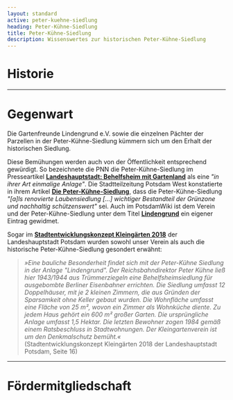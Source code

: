```yaml
---
layout: standard
active: peter-kuehne-siedlung
heading: Peter-Kühne-Siedlung
title: Peter-Kühne-Siedlung
description: Wissenswertes zur historischen Peter-Kühne-Siedlung
---
```


# Historie



<hr class="post-separator">

# Gegenwart

Die Gartenfreunde Lindengrund e.V. sowie die einzelnen Pächter der Parzellen in der Peter-Kühne-Siedlung kümmern sich um den Erhalt der historischen Siedlung.

Diese Bemühungen werden auch von der Öffentlichkeit entsprechend gewürdigt. So bezeichnete die PNN die Peter-Kühne-Siedlung im Presseartikel [**Landeshauptstadt: Behelfsheim mit Gartenland**](https://www.tagesspiegel.de/potsdam/landeshauptstadt/behelfsheim-mit-gartenland-7729138.html) als eine *"in ihrer Art einmalige Anlage"*. Die Stadtteilzeitung Potsdam West konstatierte in ihrem Artikel [**Die Peter-Kühne-Siedlung**](https://www.potsdam-west.de/peter-kuehne-siedlung/), dass die Peter-Kühne-Siedlung *"[a]ls renovierte Laubensiedlung [...] wichtiger Bestandteil der Grünzone und nachhaltig schützenswert"* sei. Auch im PotsdamWiki ist dem Verein und der Peter-Kühne-Siedlung unter dem Titel [**Lindengrund**](https://www.potsdam-wiki.de/Lindengrund) ein eigener Eintrag gewidmet.

Sogar im [**Stadtentwicklungskonzept Kleingärten 2018**](https://www.potsdam.de/system/files/documents/stek_kleingaerten_beschluss_mit_anlage.pdf) der Landeshauptstadt Potsdam wurden sowohl unser Verein als auch die historische Peter-Kühne-Siedlung gesondert erwähnt:

> _»Eine bauliche Besonderheit findet sich mit der Peter-Kühne Siedlung in der Anlage "Lindengrund". Der Reichsbahndirektor Peter Kühne ließ hier 1943/1944 aus Trümmerziegeln eine Behelfsheimsiedlung für ausgebombte Berliner Eisenbahner errichten. Die Siedlung umfasst 12 Doppelhäuser, mit je 2 kleinen Zimmern, die aus Gründen der Sparsamkeit ohne Keller gebaut wurden. Die Wohnfläche umfasst eine Fläche von 25 m², wovon ein Zimmer als Wohnküche diente. Zu jedem Haus gehört ein 600 m² großer Garten. Die ursprüngliche Anlage umfasst 1,5 Hektar. Die letzten Bewohner zogen 1984 gemäß einem Ratsbeschluss in Stadtwohnungen. Der Kleingartenverein ist um den Denkmalschutz bemüht.«_<br>
> (Stadtentwicklungskonzept Kleingärten 2018 der Landeshauptstadt Potsdam, Seite 16)

<hr class="post-separator">

# Förder&shy;mitgliedschaft


